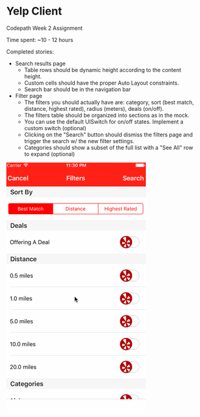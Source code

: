 # Yelp Client
Codepath Week 2 Assignment

Time spent: ~10 - 12 hours

Completed stories:
* Search results page
  * Table rows should be dynamic height according to the content height.
  * Custom cells should have the proper Auto Layout constraints.
  * Search bar should be in the navigation bar
* Filter page
  * The filters you should actually have are: category, sort (best match, distance, highest rated), radius (meters), deals (on/off).
  * The filters table should be organized into sections as in the mock.
  * You can use the default UISwitch for on/off states. Implement a custom switch (optional)
  * Clicking on the "Search" button should dismiss the filters page and trigger the search w/ the new filter settings.
  * Categories should show a subset of the full list with a "See All" row to expand (optional)

![Video Walkthrough](yelp.gif)
